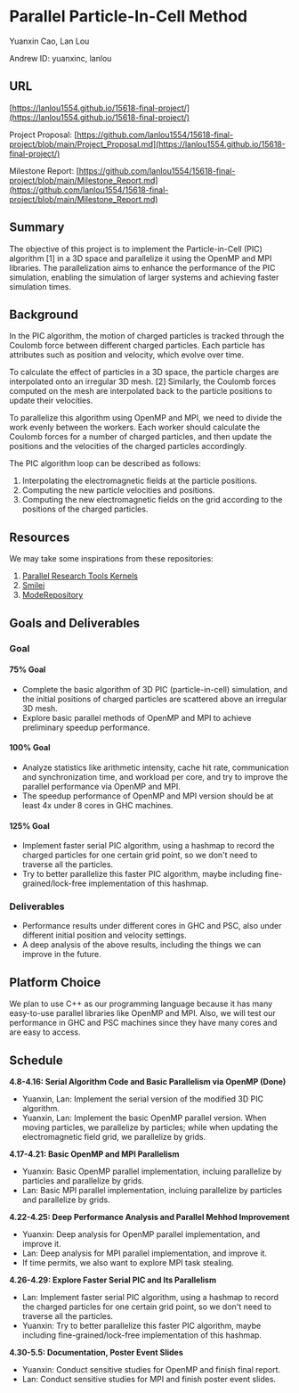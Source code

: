 # Parallel Particle-In-Cell Method

Yuanxin Cao, Lan Lou

Andrew ID: yuanxinc, lanlou

## URL

[https://lanlou1554.github.io/15618-final-project/](https://lanlou1554.github.io/15618-final-project/)

Project Proposal: [https://github.com/lanlou1554/15618-final-project/blob/main/Project_Proposal.md](https://lanlou1554.github.io/15618-final-project/)

Milestone Report: [https://github.com/lanlou1554/15618-final-project/blob/main/Milestone_Report.md](https://github.com/lanlou1554/15618-final-project/blob/main/Milestone_Report.md)

## Summary

The objective of this project is to implement the Particle-in-Cell (PIC) algorithm [1] in a 3D space and parallelize it using the OpenMP and MPI libraries. The parallelization aims to enhance the performance of the PIC simulation, enabling the simulation of larger systems and achieving faster simulation times.

## Background

In the PIC algorithm, the motion of charged particles is tracked through the Coulomb force between different charged particles. Each particle has attributes such as position and velocity, which evolve over time.

To calculate the effect of particles in a 3D space, the particle charges are interpolated onto an irregular 3D mesh. [2] Similarly, the Coulomb forces computed on the mesh are interpolated back to the particle positions to update their velocities.

To parallelize this algorithm using OpenMP and MPI, we need to divide the work evenly between the workers. Each worker should calculate the Coulomb forces for a number of charged particles, and then update the positions and the velocities of the charged particles accordingly.

The PIC algorithm loop can be described as follows:
1. Interpolating the electromagnetic fields at the particle positions.
2. Computing the new particle velocities and positions.
3. Computing the new electromagnetic fields on the grid according to the positions of the charged particles.


## Resources

We may take some inspirations from these repositories:
1. [Parallel Research Tools Kernels](https://github.com/ParRes/Kernels)
2. [Smilei](https://github.com/SmileiPIC/Smilei)
3. [ModeRepository](https://www.cs.cmu.edu/~kmcrane/Projects/ModelRepository/)

## Goals and Deliverables

### Goal

#### 75% Goal

- Complete the basic algorithm of 3D PIC (particle-in-cell) simulation, and the initial positions of charged particles are scattered above an irregular 3D mesh.
- Explore basic parallel methods of OpenMP and MPI to achieve preliminary speedup performance.

#### 100% Goal

- Analyze statistics like arithmetic intensity, cache hit rate, communication and synchronization time, and workload per core, and try to improve the parallel performance via OpenMP and MPI.
- The speedup performance of OpenMP and MPI version should be at least 4x under 8 cores in GHC machines.

#### 125% Goal

- Implement faster serial PIC algorithm, using a hashmap to record the charged particles for one certain grid point, so we don't need to traverse all the particles.
- Try to better parallelize this faster PIC algorithm, maybe including fine-grained/lock-free implementation of this hashmap.

### Deliverables

- Performance results under different cores in GHC and PSC, also under different initial position and velocity settings.
- A deep analysis of the above results, including the things we can improve in the future.

## Platform Choice

We plan to use C++ as our programming language because it has many easy-to-use parallel libraries like OpenMP and MPI. Also, we will test our performance in GHC and PSC machines since they have many cores and are easy to access.

## Schedule

**4.8-4.16: Serial Algorithm Code and Basic Parallelism via OpenMP (Done)**

- Yuanxin, Lan: Implement the serial version of the modified 3D PIC algorithm.
- Yuanxin, Lan: Implement the basic OpenMP parallel version. When moving particles, we parallelize by particles; while when updating the electromagnetic field grid, we parallelize by grids.

**4.17-4.21: Basic OpenMP and MPI Parallelism**

+ Yuanxin: Basic OpenMP parallel implementation, incluing parallelize by particles and parallelize by grids.
+ Lan: Basic MPI parallel implementation, incluing parallelize by particles and parallelize by grids.

**4.22-4.25: Deep Performance Analysis and Parallel Mehhod Improvement**

+ Yuanxin: Deep analysis for OpenMP parallel implementation, and improve it.
+ Lan: Deep analysis for MPI parallel implementation, and improve it.
+ If time permits, we also want to explore MPI task stealing.

**4.26-4.29: Explore Faster Serial PIC and Its Parallelism**

+ Lan: Implement faster serial PIC algorithm, using a hashmap to record the charged particles for one certain grid point, so we don't need to traverse all the particles.
+ Yuanxin: Try to better parallelize this faster PIC algorithm, maybe including fine-grained/lock-free implementation of this hashmap.

**4.30-5.5: Documentation, Poster Event Slides**

+ Yuanxin: Conduct sensitive studies for OpenMP and finish final report.
+ Lan:  Conduct sensitive studies for MPI and finish poster event slides.
